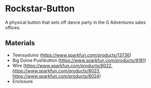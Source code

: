 # Rockstar-Button

A physical button that sets off dance party in the G Adventures sales offices.

## Materials

* Teensyduino (https://www.sparkfun.com/products/13736)
* Big Dome Pushbutton (https://www.sparkfun.com/products/9181)
* Wire (https://www.sparkfun.com/products/8022, https://www.sparkfun.com/products/8023, https://www.sparkfun.com/products/8024)
* Enclosure


